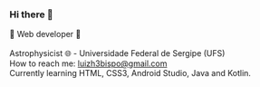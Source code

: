 ### Hi there 👋

:construction: Web developer :construction: <br>        
Astrophysicist :globe_with_meridians: - Universidade Federal de Sergipe (UFS) <br>
How to reach me: luizh3bispo@gmail.com <br>
Currently learning HTML, CSS3, Android Studio, Java and Kotlin.                                                 


<!--
**LuizHB/LuizHB** is a ✨ _special_ ✨ repository because its `README.md` (this file) appears on your GitHub profile.

Here are some ideas to get you started:

- 🔭 I’m currently working on ...
- 🌱 I’m currently learning ...
- 👯 I’m looking to collaborate on ...
- 🤔 I’m looking for help with ...
- 💬 Ask me about ...
- 📫 How to reach me: ...
- 😄 Pronouns: ...
- ⚡ Fun fact: ...
-->
